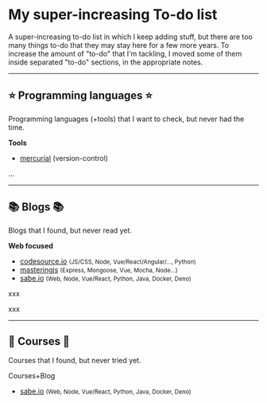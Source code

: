 # My super-increasing To-do list

A super-increasing to-do list in which I keep adding stuff, but there are too many things to-do that they may stay here for a few more years. To increase the amount of "to-do" that I'm tackling, I moved some of them inside separated "to-do" sections, in the appropriate notes.

<hr class="sep-both">

## ⭐ Programming languages ⭐

Programming languages (+tools) that I want to check, but never had the time.

<div class="row row-cols-md-2 mt-4"><div>

**Tools**

* [mercurial](https://www.mercurial-scm.org/) (version-control)
</div><div>

...
</div></div>

<hr class="sep-both">

## 📚 Blogs 📚

Blogs that I found, but never read yet.

<div class="row row-cols-md-3"><div>

**Web focused**

* [codesource.io](https://codesource.io/) <small>(JS/CSS, Node, Vue/React/Angular/..., Python)</small>
* [masteringjs](https://masteringjs.io/) <small>(Express, Mongoose, Vue, Mocha, Node...)</small>
* [sabe.io](https://sabe.io/) <small>(Web, Node, Vue/React, Python, Java, Docker, Deno)</small>
</div><div>

xxx
</div><div>

xxx
</div></div>

<hr class="sep-both">

## 🏫 Courses 🎒

Courses that I found, but never tried yet.

<div class="row row-cols-md-2 mt-4"><div>

Courses+Blog

* [sabe.io](https://sabe.io/) <small>(Web, Node, Vue/React, Python, Java, Docker, Deno)</small>
</div><div>


</div></div>